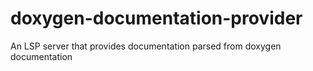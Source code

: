 # doxygen-documentation-provider
An LSP server that provides documentation parsed from doxygen documentation
